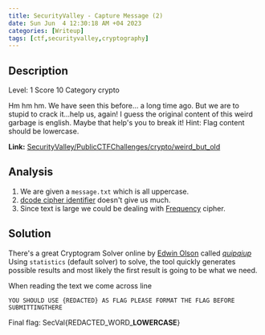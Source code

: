 ```yaml
---
title: SecurityValley - Capture Message (2)
date: Sun Jun  4 12:30:18 AM +04 2023
categories: [Writeup]
tags: [ctf,securityvalley,cryptography]
---
```


## Description

Level: 1 Score 10 Category crypto

Hm hm hm. We have seen this before... a long time ago. But we are to stupid to crack it...help us, again! I guess the original content of this weird garbage is english. Maybe that help's you to break it! Hint: Flag content should be lowercase.

**Link:** [SecurityValley/PublicCTFChallenges/crypto/weird_but_old](https://github.com/SecurityValley/PublicCTFChallenges/blob/master/crypto/weird_but_old/message.txt)

## Analysis

1. We are given a `message.txt` which is all uppercase.
2. [dcode cipher identifier](https://www.dcode.fr/cipher-identifier) doesn't give us much.
3. Since text is large we could be dealing with [Frequency](https://www.101computing.net/frequency-analysis/) cipher.

## Solution

There's a great Cryptogram Solver online by [Edwin Olson](http://april.eecs.umich.edu/people/ebolson) called [_quipqiup_](https://quipqiup.com/)
Using `statistics` (default solver) to solve, the tool quickly generates possible results and most likely the first result is going to be what we need. 

When reading the text we come across line
```
YOU SHOULD USE {REDACTED} AS FLAG PLEASE FORMAT THE FLAG BEFORE SUBMITTINGTHERE
```

Final flag: SecVal{REDACTED_WORD_**LOWERCASE**}